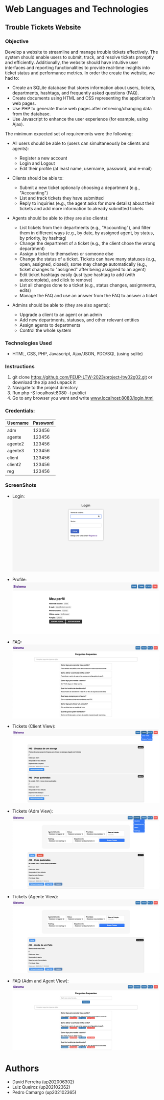 # Web Languages ​​and Technologies

## Trouble Tickets Website

### Objective

Develop a website to streamline and manage trouble tickets effectively. The system should enable users to submit, track, and resolve tickets promptly and efficiently. Additionally, the website should have intuitive user interfaces and reporting functionalities to provide real-time insights into ticket status and performance metrics. In order the create the website, we had to:

- Create an SQLite database that stores information about users, tickets, departments, hashtags, and frequently asked questions (FAQ).
- Create documents using HTML and CSS representing the application's web pages.
- Use PHP to generate those web pages after retrieving/changing data from the database.
- Use Javascript to enhance the user experience (for example, using Ajax).

The minimum expected set of requirements were the following:
- All users should be able to (users can simultaneously be clients and agents):
  - Register a new account
  - Login and Logout
  - Edit their profile (at least name, username, password, and e-mail)

- Clients should be able to:
  - Submit a new ticket optionally choosing a department (e.g., "Accounting")
  - List and track tickets they have submitted
  - Reply to inquiries (e.g., the agent asks for more details) about their tickets and add more information to already submitted tickets

- Agents should be able to (they are also clients):
  - List tickets from their departments (e.g., "Accounting"), and filter them in different ways (e.g., by date, by assigned agent, by status, by priority, by hashtag)
  - Change the department of a ticket (e.g., the client chose the wrong department)
  - Assign a ticket to themselves or someone else
  - Change the status of a ticket. Tickets can have many statuses (e.g., open, assigned, closed); some may change automatically (e.g., ticket changes to "assigned" after being assigned to an agent)
  - Edit ticket hashtags easily (just type hashtag to add (with autocomplete), and click to remove)
  - List all changes done to a ticket (e.g., status changes, assignments, edits)
  - Manage the FAQ and use an answer from the FAQ to answer a ticket

- Admins should be able to (they are also agents):
  - Upgrade a client to an agent or an admin
  - Add new departments, statuses, and other relevant entities
  - Assign agents to departments
  - Control the whole system

### Technologies Used

- HTML, CSS, PHP, Javascript, Ajax/JSON, PDO/SQL (using sqlite)

### Instructions
   
   
1. git clone https://github.com/FEUP-LTW-2023/project-ltw02g02.git or download the zip and unpack it
2. Navigate to the project directory 
3. Run php -S localhost:8080 -t public/
4. Go to any browser you want and write www.localhost:8080/login.html

### Credentials:

| Username | Password |
-----------|----------|  
| adm     | 123456    |
| agente  | 123456    |
| agente2 | 123456    |
| agente3 | 123456    |
| client  | 123456    |   
| client2 | 123456    |
| reg     | 123456    |

### ScreenShots

- Login:
![login](images/login.png)

- Profile:
![profile](images/profile.png)

- FAQ: 
![FAQ](images/FAQ.png)

- Tickets (Client View):
![client tickets](images/client_tickets.png)

- Tickets (Adm View):
![adm tickets](images/adm_tickets.png)

- Tickets (Agente View):
![agent tickets](images/agent_tickets.png)

- FAQ (Adm and Agent View):
![FAQ for adm agent](images/faq_adm_agent.png)

# Authors

- David Ferreira (up202006302)
- Luiz Queiroz (up202102362)
- Pedro Camargo (up202102365)
